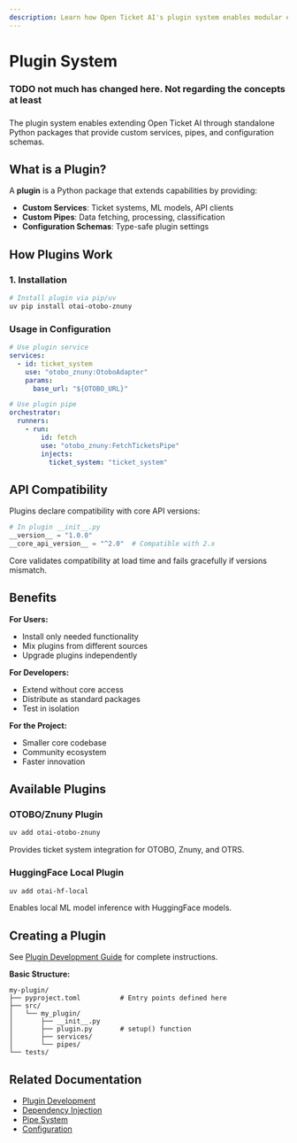 ```yaml
---
description: Learn how Open Ticket AI's plugin system enables modular extensibility through custom services, pipes, and standardized package discovery.
---
```


# Plugin System

### TODO not much has changed here. Not regarding the concepts at least

###

The plugin system enables extending Open Ticket AI through standalone Python packages that provide custom services,
pipes, and configuration schemas.

## What is a Plugin?

A **plugin** is a Python package that extends capabilities by providing:

- **Custom Services**: Ticket systems, ML models, API clients
- **Custom Pipes**: Data fetching, processing, classification
- **Configuration Schemas**: Type-safe plugin settings

## How Plugins Work

### 1. Installation

```bash
# Install plugin via pip/uv
uv pip install otai-otobo-znuny
```

### Usage in Configuration

```yaml
# Use plugin service
services:
  - id: ticket_system
    use: "otobo_znuny:OtoboAdapter"
    params:
      base_url: "${OTOBO_URL}"

# Use plugin pipe
orchestrator:
  runners:
    - run:
        id: fetch
        use: "otobo_znuny:FetchTicketsPipe"
        injects:
          ticket_system: "ticket_system"
```

## API Compatibility

Plugins declare compatibility with core API versions:

```python
# In plugin __init__.py
__version__ = "1.0.0"
__core_api_version__ = "^2.0"  # Compatible with 2.x
```

Core validates compatibility at load time and fails gracefully if versions mismatch.

## Benefits

**For Users:**

- Install only needed functionality
- Mix plugins from different sources
- Upgrade plugins independently

**For Developers:**

- Extend without core access
- Distribute as standard packages
- Test in isolation

**For the Project:**

- Smaller core codebase
- Community ecosystem
- Faster innovation

## Available Plugins

### OTOBO/Znuny Plugin

```bash
uv add otai-otobo-znuny
```

Provides ticket system integration for OTOBO, Znuny, and OTRS.

### HuggingFace Local Plugin

```bash
uv add otai-hf-local
```

Enables local ML model inference with HuggingFace models.

## Creating a Plugin

See [Plugin Development Guide](../developers/plugin_development.md) for complete instructions.

**Basic Structure:**

```
my-plugin/
├── pyproject.toml          # Entry points defined here
├── src/
│   └── my_plugin/
│       ├── __init__.py
│       ├── plugin.py       # setup() function
│       ├── services/
│       └── pipes/
└── tests/
```

## Related Documentation

- [Plugin Development](../developers/plugin_development.md)
- [Dependency Injection](../developers/dependency_injection.md)
- [Pipe System](pipeline.md)
- [Configuration](../details/config_reference.md)
